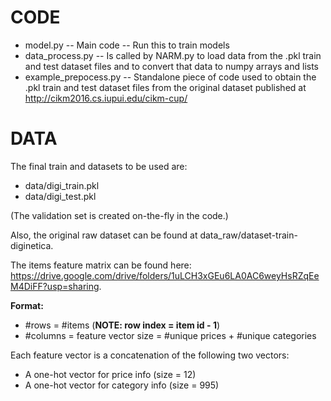 # CODE

- model.py -- Main code -- Run this to train models 
- data_process.py -- Is called by NARM.py to load data from the .pkl train and test dataset files and to convert that data to numpy arrays and lists
- example_prepocess.py -- Standalone piece of code used to obtain the .pkl train and test dataset files from the original dataset published at http://cikm2016.cs.iupui.edu/cikm-cup/


# DATA

The final train and datasets to be used are:
- data/digi_train.pkl
- data/digi_test.pkl

(The validation set is created on-the-fly in the code.)

Also, the original raw dataset can be found at data_raw/dataset-train-diginetica.

The items feature matrix can be found here: https://drive.google.com/drive/folders/1uLCH3xGEu6LA0AC6weyHsRZqEeM4DiFF?usp=sharing.

**Format:**
- #rows = #items (**NOTE: row index = item id - 1**)
- #columns = feature vector size = #unique prices + #unique categories

Each feature vector is a concatenation of the following two vectors:
- A one-hot vector for price info (size = 12)
- A one-hot vector for category info (size = 995)



